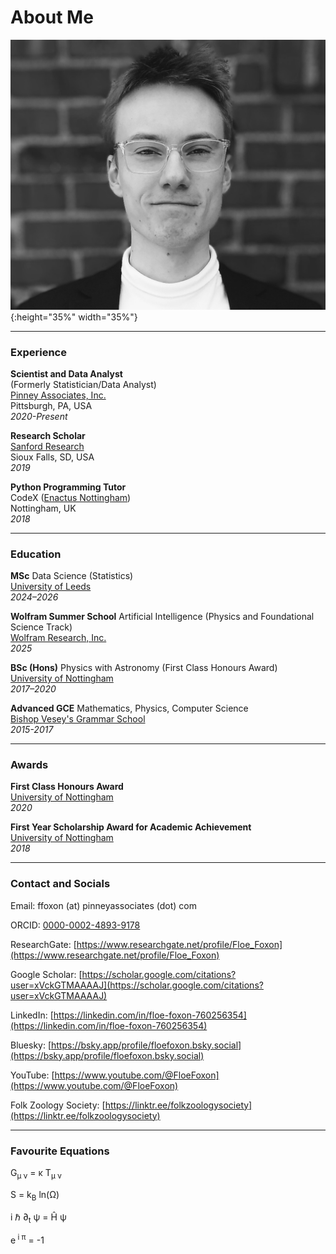 # About Me

![biophoto](https://raw.githubusercontent.com/FloeFoxon/FloeFoxon.github.io/main/SelfCropped.jpg){:height="35%" width="35%"}

_____________________________

### **Experience**

**Scientist and Data Analyst** \
(Formerly Statistician/Data Analyst) \
[Pinney Associates, Inc.](https://www.pinneyassociates.com/team/floe-foxon/)\
Pittsburgh, PA, USA \
*2020-Present*


**Research Scholar** \
[Sanford Research](https://research.sanfordhealth.org/) \
Sioux Falls, SD, USA \
*2019*

**Python Programming Tutor** \
CodeX ([Enactus Nottingham](https://www.enactusnottingham.org/)) \
Nottingham, UK \
*2018*

_____________________________


### **Education**

**MSc** Data Science (Statistics) \
[University of Leeds](https://eps.leeds.ac.uk/maths-statistics) \
*2024–2026*

**Wolfram Summer School** Artificial Intelligence (Physics and Foundational Science Track) \
[Wolfram Research, Inc.](https://education.wolfram.com/summer-school/) \
*2025*

**BSc (Hons)** Physics with Astronomy (First Class Honours Award) \
[University of Nottingham](https://www.nottingham.ac.uk/physics/) \
*2017–2020*

**Advanced GCE** Mathematics, Physics, Computer Science \
[Bishop Vesey's Grammar School](https://bvgs.co.uk/) \
*2015-2017*

<!---
### **Continuing Education**

**Certificate** Data-Driven Astronomy \
[University of Sydney](https://coursera.org/verify/J66SGE52TJWJ) \
*2024*

**Professional Certificate** Data Science \
[IBM](https://coursera.org/share/197fac033831d2c9a5b676162e87fbdf) \
*2020*

-->

_____________________________

### **Awards**

**First Class Honours Award** \
[University of Nottingham](https://www.nottingham.ac.uk/physics/) \
*2020*

**First Year Scholarship Award for Academic Achievement** \
[University of Nottingham](https://www.nottingham.ac.uk/physics/) \
*2018*




_____________________________

### **Contact and Socials**

Email: ffoxon (at) pinneyassociates (dot) com


ORCID: [0000-0002-4893-9178](https://orcid.org/0000-0002-4893-9178)


ResearchGate: [https://www.researchgate.net/profile/Floe_Foxon](https://www.researchgate.net/profile/Floe_Foxon)


Google Scholar: [https://scholar.google.com/citations?user=xVckGTMAAAAJ](https://scholar.google.com/citations?user=xVckGTMAAAAJ)


LinkedIn: [https://linkedin.com/in/floe-foxon-760256354](https://linkedin.com/in/floe-foxon-760256354)


Bluesky: [https://bsky.app/profile/floefoxon.bsky.social](https://bsky.app/profile/floefoxon.bsky.social)


YouTube: [https://www.youtube.com/@FloeFoxon](https://www.youtube.com/@FloeFoxon)


Folk Zoology Society: [https://linktr.ee/folkzoologysociety](https://linktr.ee/folkzoologysociety)


_____________________________

### **Favourite Equations**

G<sub>&mu; &nu;</sub> = &kappa; T<sub>&mu; &nu;</sub>

S = k<sub>B</sub> ln(&Omega;)

i ℏ ∂<sub>t</sub> &psi; = Ĥ &psi;

e<sup> i &pi;</sup> = -1
